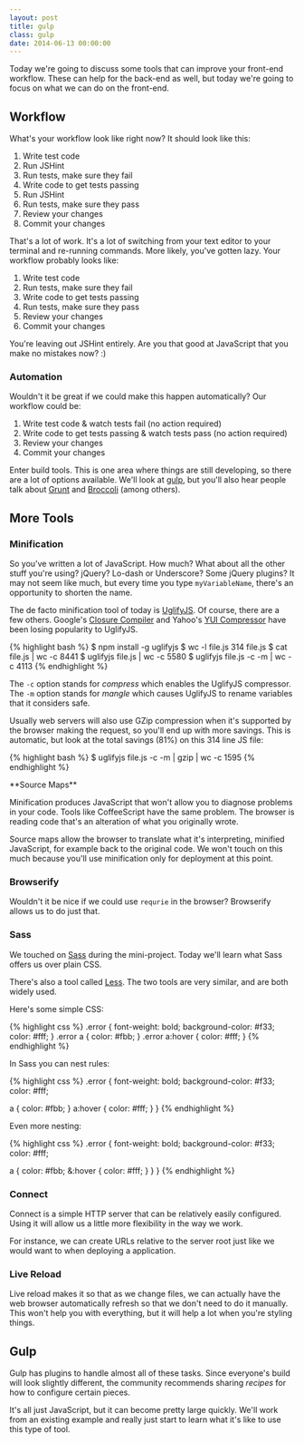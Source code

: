 ```yaml
---
layout: post
title: gulp
class: gulp
date: 2014-06-13 00:00:00
---
```


Today we're going to discuss some tools that can improve your front-end
workflow. These can help for the back-end as well, but today we're going to
focus on what we can do on the front-end.

## Workflow

What's your workflow look like right now? It should look like this:

1. Write test code
1. Run JSHint
1. Run tests, make sure they fail
1. Write code to get tests passing
1. Run JSHint
1. Run tests, make sure they pass
1. Review your changes
1. Commit your changes

That's a lot of work. It's a lot of switching from your text editor to your
terminal and re-running commands. More likely, you've gotten lazy. Your
workflow probably looks like:

1. Write test code
1. Run tests, make sure they fail
1. Write code to get tests passing
1. Run tests, make sure they pass
1. Review your changes
1. Commit your changes

You're leaving out JSHint entirely. Are you that good at JavaScript that you
make no mistakes now? :)

### Automation

Wouldn't it be great if we could make this happen automatically? Our workflow
could be:

1. Write test code & watch tests fail (no action required)
1. Write code to get tests passing & watch tests pass (no action required)
1. Review your changes
1. Commit your changes

Enter build tools. This is one area where things are still developing, so there
are a lot of options available. We'll look at [gulp][gulp], but you'll also
hear people talk about [Grunt][grunt] and [Broccoli][broccoli] (among others).

## More Tools

### Minification

So you've written a lot of JavaScript. How much? What about all the other stuff
you're using? jQuery? Lo-dash or Underscore? Some jQuery plugins? It may not
seem like much, but every time you type `myVariableName`, there's an
opportunity to shorten the name.

The de facto minification tool of today is [UglifyJS][uglify]. Of course, there
are a few others. Google's [Closure Compiler][closure-compiler] and Yahoo's
[YUI Compressor][yui-compressor] have been losing popularity to UglifyJS.

{% highlight bash %}
$ npm install -g uglifyjs
$ wc -l file.js
     314 file.js
$ cat file.js | wc -c
    8441
$ uglifyjs file.js | wc -c
    5580
$ uglifyjs file.js -c -m | wc -c
    4113
{% endhighlight %}

The `-c` option stands for _compress_ which enables the UglifyJS compressor.
The `-m` option stands for _mangle_ which causes UglifyJS to rename variables
that it considers safe.

Usually web servers will also use GZip compression when it's supported by the
browser making the request, so you'll end up with more savings. This is
automatic, but look at the total savings (81%) on this 314 line JS file:

{% highlight bash %}
$ uglifyjs file.js -c -m | gzip | wc -c
    1595
{% endhighlight %}


<aside>
**Source Maps**

Minification produces JavaScript that won't allow you to diagnose problems in
your code. Tools like CoffeeScript have the same problem. The browser is
reading code that's an alteration of what you originally wrote.

Source maps allow the browser to translate what it's interpreting, minified
JavaScript, for example back to the original code. We won't touch on this much
because you'll use minification only for deployment at this point.
</aside>

### Browserify

Wouldn't it be nice if we could use `requrie` in the browser? Browserify
allows us to do just that.

### Sass

We touched on [Sass][sass] during the mini-project. Today we'll learn what
Sass offers us over plain CSS.

There's also a tool called [Less][less]. The two tools are very similar, and
are both widely used.

Here's some simple CSS:

{% highlight css %}
.error {
  font-weight: bold;
  background-color: #f33;
  color: #fff;
}
.error a { color: #fbb; }
.error a:hover { color: #fff; }
{% endhighlight %}

In Sass you can nest rules:

<section class="sass">
{% highlight css %}
.error {
  font-weight: bold;
  background-color: #f33;
  color: #fff;

  a { color: #fbb; }
  a:hover { color: #fff; }
}
{% endhighlight %}
</section>

Even more nesting:

<section class="sass">
{% highlight css %}
.error {
  font-weight: bold;
  background-color: #f33;
  color: #fff;

  a {
    color: #fbb;
    &:hover { color: #fff; }
  }
}
{% endhighlight %}
</section>

### Connect

Connect is a simple HTTP server that can be relatively easily configured. Using
it will allow us a little more flexibility in the way we work.

For instance, we can create URLs relative to the server root just like we would
want to when deploying a application.

### Live Reload

Live reload makes it so that as we change files, we can actually have the web
browser automatically refresh so that we don't need to do it manually. This
won't help you with everything, but it will help a lot when you're styling
things.


## Gulp

Gulp has plugins to handle almost all of these tasks. Since everyone's build
will look slightly different, the community recommends sharing _recipes_ for
how to configure certain pieces.

It's all just JavaScript, but it can become pretty large quickly. We'll work
from an existing example and really just start to learn what it's like to use
this type of tool.


[sass]: http://sass-lang.com
[less]: http://lesscss.org
[gulp]: http://gulpjs.com
[grunt]: http://gruntjs.com
[broccoli]: https://github.com/joliss/broccoli
[uglify]: https://github.com/mishoo/UglifyJS
[closure-compiler]: https://developers.google.com/closure/compiler/
[yui-compressor]: http://yui.github.io/yuicompressor/
